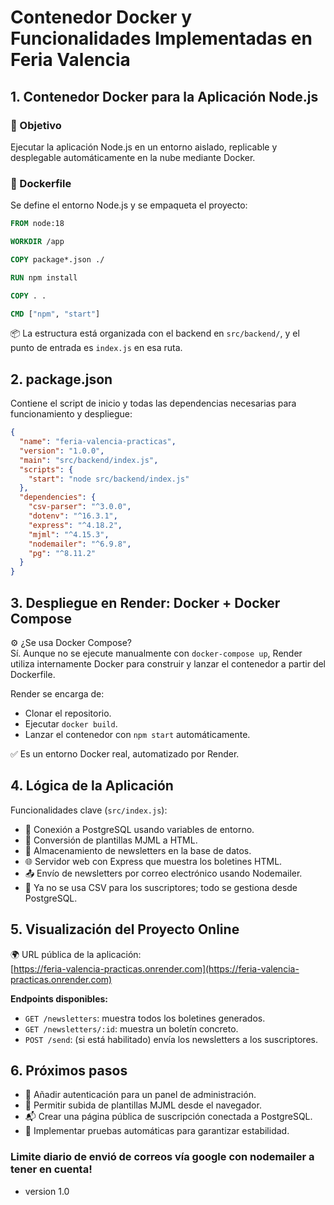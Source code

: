 # Contenedor Docker y Funcionalidades Implementadas en Feria Valencia

## 1. Contenedor Docker para la Aplicación Node.js

### 🎯 Objetivo
Ejecutar la aplicación Node.js en un entorno aislado, replicable y desplegable automáticamente en la nube mediante Docker.

### 🐳 Dockerfile
Se define el entorno Node.js y se empaqueta el proyecto:

```Dockerfile
FROM node:18

WORKDIR /app

COPY package*.json ./

RUN npm install

COPY . .

CMD ["npm", "start"]
```

📦 La estructura está organizada con el backend en `src/backend/`, y el punto de entrada es `index.js` en esa ruta.

## 2. package.json
Contiene el script de inicio y todas las dependencias necesarias para funcionamiento y despliegue:

```json
{
  "name": "feria-valencia-practicas",
  "version": "1.0.0",
  "main": "src/backend/index.js",
  "scripts": {
    "start": "node src/backend/index.js"
  },
  "dependencies": {
    "csv-parser": "^3.0.0",
    "dotenv": "^16.3.1",
    "express": "^4.18.2",
    "mjml": "^4.15.3",
    "nodemailer": "^6.9.8",
    "pg": "^8.11.2"
  }
}
```

## 3. Despliegue en Render: Docker + Docker Compose

⚙️ ¿Se usa Docker Compose?  
Sí. Aunque no se ejecute manualmente con `docker-compose up`, Render utiliza internamente Docker para construir y lanzar el contenedor a partir del Dockerfile.

Render se encarga de:

- Clonar el repositorio.
- Ejecutar `docker build`.
- Lanzar el contenedor con `npm start` automáticamente.

✅ Es un entorno Docker real, automatizado por Render.

## 4. Lógica de la Aplicación

Funcionalidades clave (`src/index.js`):

- 🔗 Conexión a PostgreSQL usando variables de entorno.
- 🧠 Conversión de plantillas MJML a HTML.
- 💾 Almacenamiento de newsletters en la base de datos.
- 🌐 Servidor web con Express que muestra los boletines HTML.
- 📤 Envío de newsletters por correo electrónico usando Nodemailer.
- 🧹 Ya no se usa CSV para los suscriptores; todo se gestiona desde PostgreSQL.

## 5. Visualización del Proyecto Online

🌍 URL pública de la aplicación:  
[https://feria-valencia-practicas.onrender.com](https://feria-valencia-practicas.onrender.com)

**Endpoints disponibles:**

- `GET /newsletters`: muestra todos los boletines generados.
- `GET /newsletters/:id`: muestra un boletín concreto.
- `POST /send`: (si está habilitado) envía los newsletters a los suscriptores.

## 6. Próximos pasos

- 🔐 Añadir autenticación para un panel de administración.
- 📁 Permitir subida de plantillas MJML desde el navegador.
- 📬 Crear una página pública de suscripción conectada a PostgreSQL.
- 🧪 Implementar pruebas automáticas para garantizar estabilidad.

### Limite diario de envió de correos vía google con nodemailer a tener en cuenta!

- version 1.0